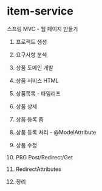 # item-service


스프링 MVC - 웹 페이지 만들기 

01. 프로젝트 생성

02. 요구사항 분석

03. 상품 도메인 개발

04. 상품 서비스 HTML

05. 상품목록 - 타임리프

06. 상품 상세

07. 상품 등록 폼

08. 상품 등록 처리 - @ModelAttribute

09. 상품 수정

10. PRG Post/Redirect/Get

11. RedirectAttributes

12. 정리
